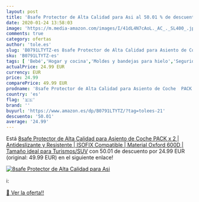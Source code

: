 ```yaml
---
layout: post
title: '8safe Protector de Alta Calidad para Asi al 50.01 % de descuento'
date: 2020-01-24 13:58:03
image: 'https://m.media-amazon.com/images/I/41dL4N7cAoL._AC_._SL400_.jpg'
comments: true
category: ofertas
author: 'tole.es'
slug: 'B0791LTYTZ-es 8safe Protector de Alta Calidad para Asiento de Coche PACK...'
sku: 'B0791LTYTZ-es'
tags: [ 'Bebé','Hogar y cocina','Moldes y bandejas para hielo','Seguridad','Utensilios de bar','Utensilios de cocina','Vigilabebés','isofix', ]
actualPrice: 24.99 EUR
currency: EUR
price: 24.99
comparePrice: 49.99 EUR
prodname: '8safe Protector de Alta Calidad para Asiento de Coche  PACK x 2  | Antideslizante y Resistente | ISOFIX Compatible | Material Oxford 600D | Tamaño ideal para Turismos/SUV'
country: 'es'
flag: '🇪🇸'
brand: ''
buyurl: 'https://www.amazon.es/dp/B0791LTYTZ/?tag=tolees-21'
descuento: '50.01'
average: '24.99'
---
```


Está [8safe Protector de Alta Calidad para Asiento de Coche  PACK x 2  | Antideslizante y Resistente | ISOFIX Compatible | Material Oxford 600D | Tamaño ideal para Turismos/SUV](https://www.amazon.es/dp/B0791LTYTZ/?tag=tolees-21) con 50.01 de descuento por 24.99 EUR (original: 49.99 EUR) en el siguiente enlace!

[![8safe Protector de Alta Calidad para Asi](https://m.media-amazon.com/images/I/41dL4N7cAoL._AC_._SL400_.jpg)](https://www.amazon.es/dp/B0791LTYTZ/?tag=tolees-21)

ℹ️:


[🛒 Ver la oferta!!](https://www.amazon.es/dp/B0791LTYTZ/?tag=tolees-21)
